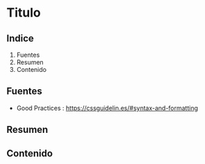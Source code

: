 # Titulo

## Indice
1. Fuentes
2. Resumen
3. Contenido


## Fuentes
* Good Practices : https://cssguidelin.es/#syntax-and-formatting

## Resumen

## Contenido